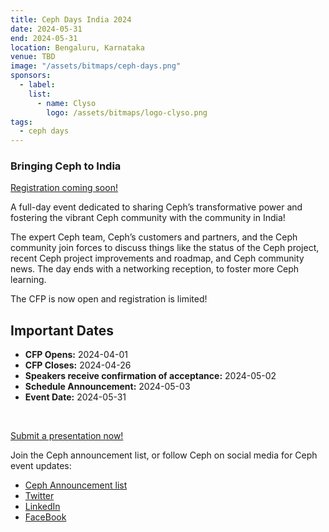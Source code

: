 ```yaml
---
title: Ceph Days India 2024
date: 2024-05-31
end: 2024-05-31
location: Bengaluru, Karnataka
venue: TBD
image: "/assets/bitmaps/ceph-days.png"
sponsors:
  - label:
    list:
      - name: Clyso
        logo: /assets/bitmaps/logo-clyso.png
tags:
  - ceph days
---
```


### Bringing Ceph to India

<a class="button" href="#">Registration coming soon!</a>

A full-day event dedicated to sharing Ceph’s transformative power and fostering
the vibrant Ceph community with the community in India!

The expert Ceph team, Ceph’s customers and partners, and the Ceph community
join forces to discuss things like the status of the Ceph project, recent Ceph
project improvements and roadmap, and Ceph community news. The day ends with
a networking reception, to foster more Ceph learning.

The CFP is now open and registration is limited!

## Important Dates

- **CFP Opens:** 2024-04-01
- **CFP Closes:** 2024-04-26
- **Speakers receive confirmation of acceptance:** 2024-05-02
- **Schedule Announcement:** 2024-05-03
- **Event Date:** 2024-05-31

<br />

<a class="button" href="https://forms.gle/kiUM6jJY9kwpF5QCA">Submit a presentation now!</a>
<br />

Join the Ceph announcement list, or follow Ceph on social media for Ceph event
updates:

- [Ceph Announcement list](https://lists.ceph.io/postorius/lists/ceph-announce.ceph.io/)
- [Twitter](https://twitter.com/ceph)
- [LinkedIn](https://www.linkedin.com/company/ceph/)
- [FaceBook](https://www.facebook.com/cephstorage/)